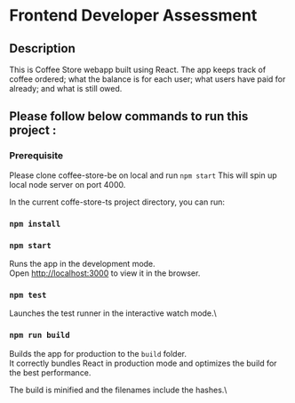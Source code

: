 # Frontend Developer Assessment

## Description

This is Coffee Store webapp built using React.
The app keeps track of coffee ordered; what the balance is for each user; what users have paid for already; and what is still owed.

## Please follow below commands to run this project : 
### Prerequisite
Please clone coffee-store-be on local and run `npm start`
This will spin up local node server on port 4000.

In the current coffe-store-ts project directory, you can run:

### `npm install`
### `npm start`

Runs the app in the development mode.\
Open [http://localhost:3000](http://localhost:3000) to view it in the browser.

### `npm test`

Launches the test runner in the interactive watch mode.\

### `npm run build`

Builds the app for production to the `build` folder.\
It correctly bundles React in production mode and optimizes the build for the best performance.

The build is minified and the filenames include the hashes.\
